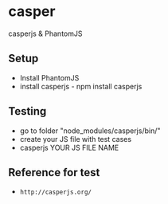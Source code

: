 # casper

casperjs & PhantomJS 

## Setup

- Install PhantomJS
- install casperjs  - npm install casperjs

## Testing

- go to folder "node_modules/casperjs/bin/"
- create your JS file with test cases
- casperjs YOUR JS FILE NAME

## Reference for test

- `http://casperjs.org/`